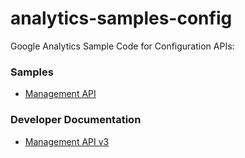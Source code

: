 analytics-samples-config
========================

Google Analytics Sample Code for Configuration APIs:

### Samples
- [Management API](management)

### Developer Documentation
- [Management API v3](https://developers.google.com/analytics/devguides/config/mgmt/v3/)
